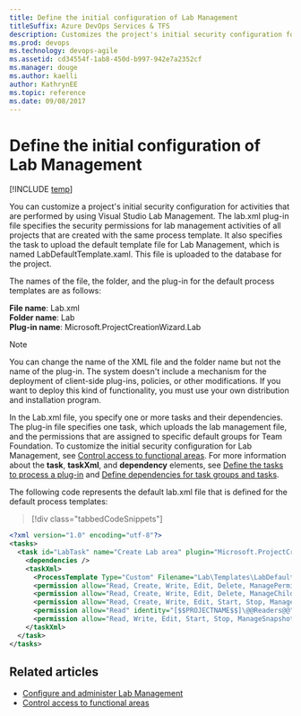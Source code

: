 ```yaml
---
title: Define the initial configuration of Lab Management 
titleSuffix: Azure DevOps Services & TFS
description: Customizes the project's initial security configuration for activities that are performed by using Visual Studio Lab Management for Team Foundation Server
ms.prod: devops
ms.technology: devops-agile
ms.assetid: cd34554f-1ab8-450d-b997-942e7a2352cf
ms.manager: douge
ms.author: kaelliauthor: KathrynEE
ms.topic: reference
ms.date: 09/08/2017
---
```



# Define the initial configuration of Lab Management

[!INCLUDE [temp](../../_shared/customization-phase-0-and-1-plus-version-header.md)]

You can customize a project's initial security configuration for activities that are performed by using Visual Studio Lab Management. The lab.xml plug-in file specifies the security permissions for lab management activities of all projects that are created with the same process template. It also specifies the task to upload the default template file for Lab Management, which is named LabDefaultTemplate.xaml. This file is uploaded to the database for the project.  
  
The names of the file, the folder, and the plug-in for the default process templates are as follows:  
    
**File name**: Lab.xml  
**Folder name**: Lab  
**Plug-in name**: Microsoft.ProjectCreationWizard.Lab  
  
> [!NOTE]  
>  You can change the name of the XML file and the folder name but not the name of the plug-in. The system doesn't include a mechanism for the deployment of client-side plug-ins, policies, or other modifications. If you want to deploy this kind of functionality, you must use your own distribution and installation program.  
  
 In the Lab.xml file, you specify one or more tasks and their dependencies. The plug-in file specifies one task, which uploads the lab management file, and the permissions that are assigned to specific default groups for Team Foundation. To customize the initial security configuration for Lab Management, see [Control access to functional areas](control-access-to-functional-areas.md). For more information about the **task**, **taskXml**, and **dependency** elements, see [Define the tasks to process a plug-in](define-tasks-to-process-a-plug-in.md) and [Define dependencies for task groups and tasks](define-dependencies-plug-ins-groups-tasks.md).  
  
 The following code represents the default lab.xml file that is defined for the default process templates:  
  
> [!div class="tabbedCodeSnippets"]
```XML
<?xml version="1.0" encoding="utf-8"?>  
<tasks>  
  <task id="LabTask" name="Create Lab area" plugin="Microsoft.ProjectCreationWizard.Lab" completionMessage="Lab Task completed.">  
    <dependencies />  
    <taskXml>  
      <ProcessTemplate Type="Custom" Filename="Lab\Templates\LabDefaultTemplate.xaml" Description="This is the default Lab process template for this Team Project." ServerPath="$/$$PROJECTNAME$$/BuildProcessTemplates" />  
      <permission allow="Read, Create, Write, Edit, Delete, ManagePermissions, ManageChildPermissions, Start, Stop, ManageSnapshots, Pause, ManageLocation, DeleteLocation" identity="$$PROJECTCOLLECTIONADMINGROUP$$" />  
      <permission allow="Read, Create, Write, Edit, Delete, ManageChildPermissions, Start, Stop, ManageSnapshots, Pause, ManageLocation, DeleteLocation" identity="[$$PROJECTNAME$$]\$$PROJECTADMINGROUP$$" />  
      <permission allow="Read, Create, Write, Edit, Start, Stop, ManageSnapshots, Pause" identity="[$$PROJECTNAME$$]\@@Contributors@@" />  
      <permission allow="Read" identity="[$$PROJECTNAME$$]\@@Readers@@" />  
      <permission allow="Read, Write, Edit, Start, Stop, ManageSnapshots, Pause" identity="$$BUILDSERVICEGROUP$$" />  
    </taskXml>  
  </task>  
</tasks>  
```  
  
## Related articles  
-  [Configure and administer Lab Management](https://msdn.microsoft.com/library/dd936084.aspx)   
-  [Control access to functional areas](control-access-to-functional-areas.md)